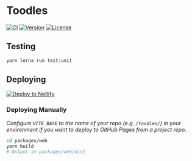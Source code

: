 # Toodles

[![CI](https://github.com/thombruce/toodles/actions/workflows/ci.yml/badge.svg?branch=main)](https://github.com/thombruce/toodles/actions/workflows/ci.yml?query=branch%3Amain)
[![Version](https://img.shields.io/github/v/tag/thombruce/toodles?label=release)](https://github.com/thombruce/toodles/tags)
[![License](https://img.shields.io/github/license/thombruce/toodles)](https://github.com/thombruce/toodles/blob/main/COPYING)

## Testing

```sh
yarn lerna run test:unit
```

## Deploying

[![Deploy to Netlify](https://www.netlify.com/img/deploy/button.svg)](https://app.netlify.com/start/deploy?repository=https://github.com/thombruce/toodles&base=packages/web)

### Deploying Manually

_Configure `VITE_BASE` to the name of your repo (e.g. `/toodles/`) in your environment if you want to deploy to GitHub Pages from a project repo._

```sh
cd packages/web
yarn build
# Output in packages/web/dist
```
